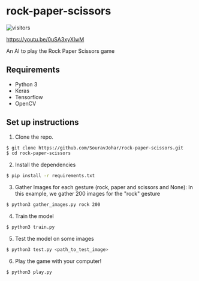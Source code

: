 # rock-paper-scissors

![visitors](https://visitor-badge.glitch.me/badge?page_id=SouravJohar.visitor-badge)

https://youtu.be/0uSA3xyXlwM 

An AI to play the Rock Paper Scissors game

## Requirements
- Python 3
- Keras
- Tensorflow
- OpenCV

## Set up instructions
1. Clone the repo.
```sh
$ git clone https://github.com/SouravJohar/rock-paper-scissors.git
$ cd rock-paper-scissors
```

2. Install the dependencies
```sh
$ pip install -r requirements.txt
```

3. Gather Images for each gesture (rock, paper and scissors and None):
In this example, we gather 200 images for the "rock" gesture
```sh
$ python3 gather_images.py rock 200
```

4. Train the model
```sh
$ python3 train.py
```

5. Test the model on some images
```sh
$ python3 test.py <path_to_test_image>
```

6. Play the game with your computer!
```sh
$ python3 play.py
```
